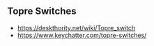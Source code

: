
## Topre Switches

* https://deskthority.net/wiki/Topre_switch
* https://www.keychatter.com/topre-switches/
